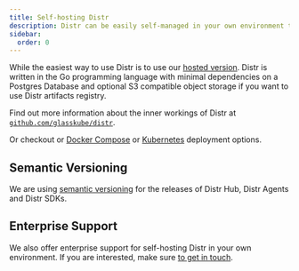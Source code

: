 ```yaml
---
title: Self-hosting Distr
description: Distr can be easily self-managed in your own environment to use it as a first party software distribution platform and artifact registry.
sidebar:
  order: 0
---
```


While the easiest way to use Distr is to use our [hosted version](https://signup.distr.sh/).
Distr is written in the Go programming language with minimal dependencies on a Postgres Database
and optional S3 compatible object storage if you want to use Distr artifacts registry.

Find out more information about the inner workings of Distr at [`github.com/glasskube/distr`](https://github.com/glasskube/distr/).

Or checkout or [Docker Compose](./../docker) or [Kubernetes](./../kubernetes) deployment options.

## Semantic Versioning

We are using [semantic versioning](https://semver.org/) for the releases of Distr Hub, Distr Agents and Distr SDKs.

## Enterprise Support

We also offer enterprise support for self-hosting Distr in your own environment.
If you are interested, make sure [to get in touch](https://glasskube.dev/contact/).
